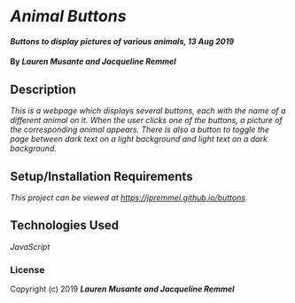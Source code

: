 # _Animal Buttons_

#### _Buttons to display pictures of various animals, 13 Aug 2019_

#### By _**Lauren Musante and Jacqueline Remmel**_

## Description

_This is a webpage which displays several buttons, each with the name of a different animal on it. When the user clicks one of the buttons, a picture of the corresponding animal appears. There is also a button to toggle the page between dark text on a light background and light text on a dark background._

## Setup/Installation Requirements

_This project can be viewed at https://jpremmel.github.io/buttons._

## Technologies Used

_JavaScript_

### License

Copyright (c) 2019 **_Lauren Musante and Jacqueline Remmel_**
